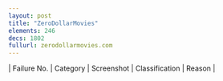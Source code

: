 ```yaml
---
layout: post
title: "ZeroDollarMovies"
elements: 246
decs: 1802
fullurl: zerodollarmovies.com
---
```

| Failure No. | Category | Screenshot | Classification | Reason | 
